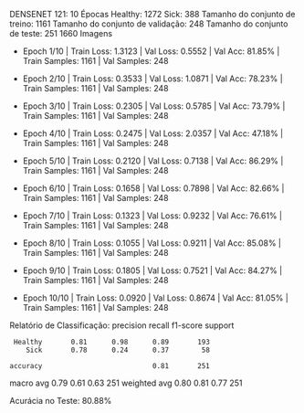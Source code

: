 DENSENET 121:
10 Épocas 
Healthy:  1272
Sick:  388
Tamanho do conjunto de treino: 1161
Tamanho do conjunto de validação: 248
Tamanho do conjunto de teste: 251
1660 Imagens

- Epoch 1/10 | Train Loss: 1.3123 | Val Loss: 0.5552 | Val Acc: 81.85% | Train Samples: 1161 | Val Samples: 248

- Epoch 2/10 | Train Loss: 0.3533 | Val Loss: 1.0871 | Val Acc: 78.23% | Train Samples: 1161 | Val Samples: 248

- Epoch 3/10 | Train Loss: 0.2305 | Val Loss: 0.5785 | Val Acc: 73.79% | Train Samples: 1161 | Val Samples: 248

- Epoch 4/10 | Train Loss: 0.2475 | Val Loss: 2.0357 | Val Acc: 47.18% | Train Samples: 1161 | Val Samples: 248

- Epoch 5/10 | Train Loss: 0.2120 | Val Loss: 0.7138 | Val Acc: 86.29% | Train Samples: 1161 | Val Samples: 248

- Epoch 6/10 | Train Loss: 0.1658 | Val Loss: 0.7898 | Val Acc: 82.66% | Train Samples: 1161 | Val Samples: 248

- Epoch 7/10 | Train Loss: 0.1323 | Val Loss: 0.9232 | Val Acc: 76.61% | Train Samples: 1161 | Val Samples: 248

- Epoch 8/10 | Train Loss: 0.1055 | Val Loss: 0.9211 | Val Acc: 85.08% | Train Samples: 1161 | Val Samples: 248

- Epoch 9/10 | Train Loss: 0.1805 | Val Loss: 0.7521 | Val Acc: 84.27% | Train Samples: 1161 | Val Samples: 248

- Epoch 10/10 | Train Loss: 0.0920 | Val Loss: 0.8674 | Val Acc: 81.05% | Train Samples: 1161 | Val Samples: 248

Relatório de Classificação:
               precision    recall  f1-score   support

     Healthy       0.81      0.98      0.89       193
        Sick       0.78      0.24      0.37        58

    accuracy                           0.81       251
   macro avg       0.79      0.61      0.63       251
weighted avg       0.80      0.81      0.77       251

Acurácia no Teste: 80.88%
